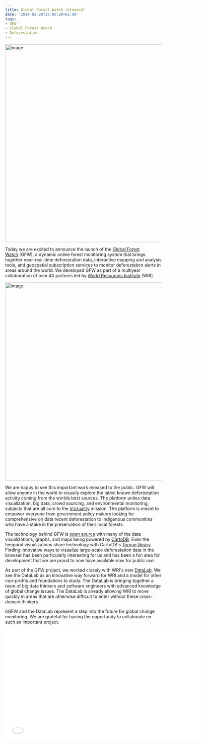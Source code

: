 ```yaml
---
title: Global Forest Watch released!
date: '2014-02-20T15:00:20+01:00'
tags:
- GFW
- Global Forest Watch
- Deforestation
---
```


<img alt="image" src="http://i.imgur.com/b9PpCKv.jpg" width="637"/>

Today we are excited to announce the launch of the <a href="http://www.globalforestwatch.org/" title="Global Forest Watch">Global Forest Watch</a> (GFW), a dynamic online forest monitoring system that brings together near-real-time deforestation data, interactive mapping and analysis tools, and geospatial subscription services to monitor deforestation alerts in areas around the world. We developed GFW as part of a multiyear collaboration of over 40 partners led by <a href="http://www.wri.org/" title="World Resources Institute" target="_blank">World Resources Institute</a> (WRI).

<img alt="image" src="http://i.imgur.com/r6XX9MT.gif" width="637"/>

We are happy to see this important work released to the public. GFW will allow anyone in the world to visually explore the latest known deforestation activity coming from the worlds best sources. The platform unites data visualization, big data, crowd sourcing, and environmental monitoring, subjects that are all core to the <a href="http://www.vizzuality.com/" title="Vizzuality" target="_blank">Vizzuality</a> mission. The platform is meant to empower everyone from government policy makers looking for comprehensive on data recent deforestation to indigenous communities who have a stake in the preservation of their local forests.

The technology behind GFW is <a href="https://github.com/vizzuality/gfw" target="_blank">open source</a> with many of the data visualizations, graphs, and maps being powered by <a href="http://cartodb.com/">CartoDB</a>. Even the temporal visualizations share technology with CartoDB's <a href="http://blog.cartodb.com/post/67674300140/beautiful-maps-with-torque" title="Torque" target="_blank">Torque library</a>. Finding innovative ways to visualize large-scale deforestation data in the browser has been particularly interesting for us and has been a fun area for development that we are proud to now have available now for public use.

As part of the GFW project, we worked closely with WRI's new <a href="http://datalab.wri.org/" target="_blank">DataLab</a>. We see the DataLab as an innovative way forward for WRI and a model for other non-profits and foundations to study. The DataLab is bringing together a team of big data thinkers and software engineers with advanced knowledge of global change issues. The DataLab is already allowing WRI to move quickly in areas that are otherwise difficult to enter without these cross-domain thinkers.

6GFW and the DataLab represent a step into the future for global change monitoring. We are grateful for having the opportunity to collaborate on such an important project.

<iframe frameborder="0" height="358" src="//www.youtube.com/embed/lTG-0brb98I" width="637"></iframe>
